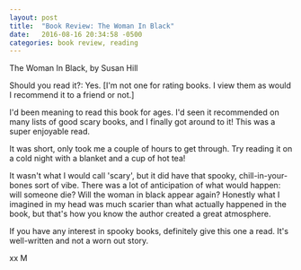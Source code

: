 ```yaml
---
layout: post
title:  "Book Review: The Woman In Black"
date:   2016-08-16 20:34:58 -0500
categories: book review, reading
---
```

The Woman In Black, by Susan Hill

Should you read it?: Yes.
[I'm not one for rating books. I view them as would I recommend it to a friend or not.]

I'd been meaning to read this book for ages. I'd seen it recommended on many lists of good scary books, and I finally got around to it! This was a super enjoyable read.

It was short, only took me a couple of hours to get through. Try reading it on a cold night with a blanket and a cup of hot tea!

It wasn't what I would call 'scary', but it did have that spooky, chill-in-your-bones sort of vibe. There was a lot of anticipation of what would happen: will someone die? Will the woman in black appear again? Honestly what I imagined in my head was much scarier than what actually happened in the book, but that's how you know the author created a great atmosphere.

If you have any interest in spooky books, definitely give this one a read. It's well-written and not a worn out story.

xx M
